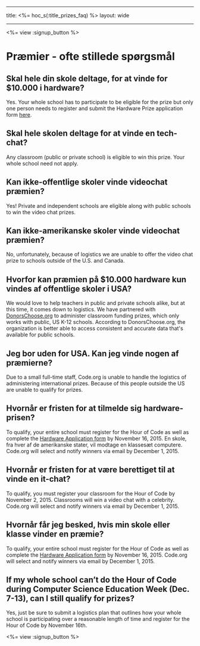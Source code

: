 * * *

title: <%= hoc_s(:title_prizes_faq) %> layout: wide

* * *

<%= view :signup_button %>

# Præmier - ofte stillede spørgsmål

## Skal hele din skole deltage, for at vinde for $10.000 i hardware?

Yes. Your whole school has to participate to be eligible for the prize but only one person needs to register and submit the Hardware Prize application form [here](<%= resolve_url('/prizes') %>).

## Skal hele skolen deltage for at vinde en tech-chat?

Any classroom (public or private school) is eligible to win this prize. Your whole school need not apply.

## Kan ikke-offentlige skoler vinde videochat præmien?

Yes! Private and independent schools are eligible along with public schools to win the video chat prizes.

## Kan ikke-amerikanske skoler vinde videochat præmien?

No, unfortunately, because of logistics we are unable to offer the video chat prize to schools outside of the U.S. and Canada.

## Hvorfor kan præmien på $10.000 hardware kun vindes af offentlige skoler i USA?

We would love to help teachers in public and private schools alike, but at this time, it comes down to logistics. We have partnered with [DonorsChoose.org](http://donorschoose.org) to administer classroom funding prizes, which only works with public, US K-12 schools. According to DonorsChoose.org, the organization is better able to access consistent and accurate data that's available for public schools.

## Jeg bor uden for USA. Kan jeg vinde nogen af præmierne?

Due to a small full-time staff, Code.org is unable to handle the logistics of administering international prizes. Because of this people outside the US are unable to qualify for prizes.

## Hvornår er fristen for at tilmelde sig hardware-prisen?

To qualify, your entire school must register for the Hour of Code as well as complete the [Hardware Application form](<%= resolve_url('/prizes') %>) by November 16, 2015. En skole, fra hver af de amerikanske stater, vil modtage en klassesæt computere. Code.org will select and notify winners via email by December 1, 2015.

## Hvornår er fristen for at være berettiget til at vinde en it-chat?

To qualify, you must register your classroom for the Hour of Code by November 2, 2015. Classrooms will win a video chat with a celebrity. Code.org will select and notify winners via email by December 1, 2015.

## Hvornår får jeg besked, hvis min skole eller klasse vinder en præmie?

To qualify, your entire school must register for the Hour of Code as well as complete the [Hardware Application form](<%= resolve_url('/prizes') %>) by November 16, 2015. Code.org will select and notify winners via email by December 1, 2015.

## If my whole school can’t do the Hour of Code during Computer Science Education Week (Dec. 7-13), can I still qualify for prizes?

Yes, just be sure to submit a logistics plan that outlines how your whole school is participating over a reasonable length of time and register for the Hour of Code by November 16th.

<%= view :signup_button %>